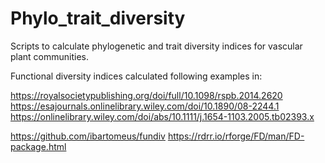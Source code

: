 # Phylo_trait_diversity

Scripts to calculate phylogenetic and trait diversity indices for vascular plant communities.

Functional diversity indices calculated following examples in:

https://royalsocietypublishing.org/doi/full/10.1098/rspb.2014.2620
https://esajournals.onlinelibrary.wiley.com/doi/10.1890/08-2244.1 
https://onlinelibrary.wiley.com/doi/abs/10.1111/j.1654-1103.2005.tb02393.x 

https://github.com/ibartomeus/fundiv 
https://rdrr.io/rforge/FD/man/FD-package.html 
